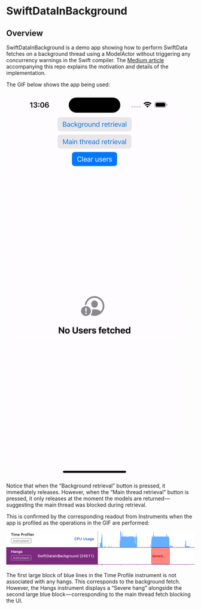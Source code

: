 # SwiftDataInBackground
## Overview

SwiftDataInBackground is a demo app showing how to perform SwiftData fetches on a background thread using a ModelActor without triggering any concurrency warnings in the Swift compiler. The [Medium article](https://medium.com/@samhastingsis/92c05cba73bf) accompanying this repo explains the motivation and details of the implementation.

The GIF below shows the app being used:

![Usage gif](usage.gif)

Notice that when the “Background retrieval” button is pressed, it immediately releases. However, when the “Main thread retrieval” button is pressed, it only releases at the moment the models are returned — suggesting the main thread was blocked during retrieval.

This is confirmed by the corresponding readout from Instruments when the app is profiled as the operations in the GIF are performed:

![Instruments readout](instruments_readout.png)

The first large block of blue lines in the Time Profile instrument is not associated with any hangs. This corresponds to the background fetch. However, the Hangs instrument displays a “Severe hang” alongside the second large blue block — corresponding to the main thread fetch blocking the UI.

